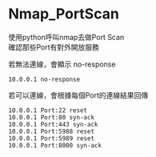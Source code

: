# Nmap_PortScan
使用python呼叫nmap去做Port Scan  
確認那些Port有對外開放服務  
  
若無法連線，會顯示 no-response
```
10.0.0.1 no-response
```

若可以連線，會根據每個Port的連線結果回傳
```
10.0.0.1 Port:22 reset
10.0.0.1 Port:80 syn-ack
10.0.0.1 Port:443 syn-ack
10.0.0.1 Port:5988 reset
10.0.0.1 Port:5989 reset
10.0.0.1 Port:8000 syn-ack
```
